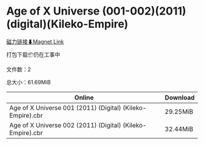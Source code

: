 # Age of X Universe (001-002)(2011)(digital)(Kileko-Empire)

[磁力链接⬇Magnet Link](magnet:?xt=urn:btih:91ef518f1d07124e28d74c2bafe8f8882c2efb8b&dn=Age%20of%20X%20Universe%20%28001-002%29%282011%29%28digital%29%28Kileko-Empire%29)

打包下载📦仍在工事中

文件数：2

总大小：61.69MiB

Online | Download
--- | ---
Age of X Universe 001 (2011) (Digital) (Kileko-Empire).cbr | 29.25MiB
Age of X Universe 002 (2011) (Digital) (Kileko-Empire).cbr | 32.44MiB